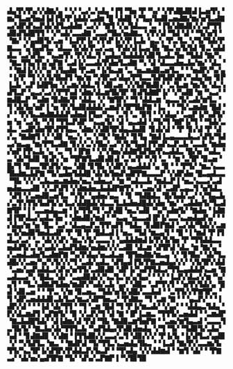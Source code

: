 ▟▄▜▚▜▚▞▞▟▇▞▄▝▝▞▝▃▞▃▚▟▄▝▐▜▝▜▅▝▛▝▚▞▝▞▛▟█▟▉▟▐▃▅▜▚▝▆▞▜▃▅▜▅▟▐▟▐▜▞▛▐▟▟▞▃▟▆▝█▝▟▟█▝▞▜▄▞▙▟▊▃▅▟▇▞▆▞▅▜▃▟▇▃▞▟▛▟▚▃▛▟▞▟▜▃▟▟▆▝▃▞▞▝▇▜▝▞▄▜▟▃▃▝▃▝▐▜▞▟▇▟▊▞▞▃▛▜▜▟▉▟▜▟█▜▜▝▝▞▚▟▞▃▃▟▇▝▃▃▞▜▙▞▅▟▇▃▝▞▛▞▟▝▜▟▝▟▝▝▜▞▅▜▝▝▇▞▝▞▄▟▉▜▞▃▅▝▐▃▛▛▐▞▚▜▚▛▐▞▞▛▐▃▙▝▄▃▚▝▛▃▜▃▝▞▜▞▜▟▞▛▇▃▃▝▄▜▄▟▜▃▝▟▃▃▜▞▟▞▛▃▞▃▄▝▛▟▞▟▐▃▄▜▙▝▇▃▚▞▙▜▟▝▊▃▚▟▟▟▃▝▃▞▟▜▃▝▚▃▅▜▚▝▛▞▟▃▜▝▄▟▄▞▙▟▟▟▞▟▊▜▃▟▃▜▅▝▜▟▟▝▇▞▚▝▇▃▜▜▄▜▚▞▄▛▇▝▃▟▐▞▃▃▟▞▛▟▅▜▃▟▇▝▚▝▟▝▟▃▃▟▅▃▙▞▆▞▝▟▃▝▝▝▇▟▐▞▞▞▚▞▚▜▄▟▆▝▛▃▅▝▐▞▙▃▆▝▃▝▅▃▆▟▉▃▅▜▃▝▝▝▅▟▛▞▚▞▄▝▐▞▛▝▜▝▞▞▙▜▙▟▜▝▆▞▆▝▚▜▛▃▞▟▄▞▛▜▃▃▜▟▜▟▛▟▛▞▚▟▄▜▅▝▊▛▐▃▙▝▃▛▐▟█▜▅▝▞▃▆▞▟▟▃▜▝▟▊▃▅▝▞▞▙▛▇▟▊▞▝▃▜▃▆▝▆▞▙▝▟▃▚▟▜▃▛▝▄▃▞▃▞▞▛▜▚▟▝▟▆▞▟▃▆▜▙▜▛▝▊▟▜▟▇▛▐▞▝▞▚▟█▝▆▝▚▃▞▝▆▟█▃▛▝▚▟▆▝▉▟▇▞▛▝▟▟▃▝▞▝▇▜▛▞▝▜▝▟▟▃▆▝▄▃▃▜▞▃▟▞▆▜▃▝▜▝▟▞▙▞▅▛▐▝▅▝▛▞▙▟▉▟▟▟▞▃▆▟▚▜▛▜▙▛▇▝▐▃▝▝▝▜▞▃▆▟▆▝█▟▝▞▝▝▛▞▙▃▆▟▇▟▟▟▚▟▅▟▐▜▄▞▚▃▝▃▜▝▃▝▉▜▝▝▞▟▄▞▝▃▄▛▐▞▚▟▜▞▅▝▅▝▃▞▙▝▚▜▝▜▜▃▛▟▛▝▚▃▄▜▞▝▟▝▄▃▟▟▝▞▜▞▜▝▇▛▐▞▜▝▝▜▟▞▃▟▃▝▃▟▛▟▅▜▛▟▜▜▄▃▝▟▆▞▞▟▉▜▛▟▄▃▙▟▊▝▊▟▞▟▝▝▛▝▊▞▟▝▛▝▟▞▃▝▇▟▇▜▝▞▝▟▊▝▅▃▚▝▃▝▞▜▞▝▇▟▞▝▊▜▄▝▇▟▐▃▄▃▃▃▙▃▞▟▜▞▜▟▃▞▅▃▄▝▆▞▛▜▃▟▇▝▊▞▞▃▚▜▙▞▃▞▚▜▞▜▄▟▐▜▚▟▚▃▛▃▙▝▃▃▙▝▆▟▅▞▅▛▐▜▚▃▙▝▄▝▃▝▜▝▐▛▇▝▝▞▚▜▅▞▟▟▇▜▟▜▅▜▚▃▟▟▃▝█▞▅▝▚▟▃▝▃▝▟▞▜▟▉▝▊▟▚▝▅▝▜▛▇▜▃▟▊▟▊▟▝▃▚▞▛▝▚▜▝▃▝▝▆▝▃▜▛▝▉▃▅▝█▞▜▝▉▃▃▜▛▟▜▞▄▃▝▟█▝▊▜▙▝▞▟▛▞▄▃▟▟▟▝▄▝▉▝▝▝▛▜▞▝▆▃▚▃▃▜▙▟▆▃▙▛▇▝▜▞▄▟▅▜▟▟█▝▟▞▙▜▅▟▚▟▛▛▇▃▃▃▛▝▞▟▛▟▅▝█▃▄▟▃▃▝▜▙▝▞▞▝▃▙▃▅▃▆▟▅▞▅▃▚▟▅▃▞▝▆▝▚▟▃▃▙▝▆▟▃▛▐▝▅▃▚▃▃▞▃▟▅▟▅▃▃▟▉▝▞▃▛▟▜▝▞▟▆▟▅▃▙▟▟▛▇▜▚▝▝▃▅▞▟▝▃▟▛▃▄▃▜▝▅▜▟▃▝▟▜▝▞▃▅▟▉▃▅▜▃▝▚▜▞▝▄▟▅▞▄▃▝▝▊▝▜▟█▟▃▝█▞▙▟▞▃▞▝▞▜▄▃▙▞▃▜▚▜▜▞▙▟▜▞▄▜▃▞▟▟█▟▞▟▃▃▜▃▙▟▅▟█▟▞▟▅▝▆▞▝▃▟▟▅▜▞▜▃▟▇▜▛▝▐▝▃▃▅▟▄▃▆▝▐▞▜▜▞▜▝▃▛▟█▝▅▃▚▟▊▝▚▞▚▟▆▜▞▝▇▟▅▝▐▟▇▟▐▜▛▟▃▞▄▟▃▜▅▝▝▟▆▟▉▞▆▟▝▝▚▃▄▝▅▃▃▟▐▛▐▞▃▃▚▃▅▟▄▟▚▞▝▝▞▟▄▞▆▝▅▝█▃▝▃▞▝▟▃▄▃▛▃▜▜▚▟▜▝▜▟▃▝▊▟▉▛▇▟▝▃▞▟▞▜▟▞▞▃▆▃▜▞▅▟▉▜▅▟▃▟▛▝▛▝█▝▛▝█▟▃▟▐▝▅▃▝▜▟▝▆▃▄▜▝▝█▝▐▝▆▟▝▛▐▜▟▃▞▃▞▝▃▝▟▞▞▟▚▝▆▃▚▜▞▃▃▃▚▝▄▟▟▟▆▟▐▞▛▞▙▜▅▝▛▝▜▜▟▟▃▃▅▟▟▜▞▃▚▞▄▟▞▃▙▟▜▟▆▞▅▟▆▞▞▞▃▟▉▝▟▃▆▝▟▜▛▟▝▟▃▝▆▝▇▞▄▝▞▃▅▟▃▟▅▜▃▟▆▛▇▝▚▞▛▟▄▞▅▃▟▃▅▝█▜▅▟▇▞▆▃▄▝▞▝▊▜▙▞▝▟▞▜▃▟█▞▞▃▅▞▚▞▚▜▞▞▞▜▝▃▟▞▄▟▃▝▟▜▄▟▐▜▞▛▇▃▅▟▄▞▞▞▝▞▙▜▛▞▟▟▝▃▅▞▄▟▚▟▟▃▞▟▚▞▅▜▜▞▃▟▉▟▉▝▟▛▐▞▚▟▜▜▟▃▞▜▜▃▄▟▟▟▚▃▅▝▇▃▟▃▃▞▚▝█▟▃▝▟▞▝▃▄▟▉▟▞▞▚▃▜▃▚▞▄▜▄▞▝▝▞▝▐▃▛▞▟▃▞▞▆▝▚▞▄▜▝▝▜▃▚▟▇▟▜▟▅▞▆▟▛▞▚▟▞▃▙▝▄▞▝▟█▃▝▃▛▜▚▜▝▝▅▜▚▜▟▞▄▝█▟▝▟▊▃▅▝▝▝▛▃▝▞▆▝▉▃▅▃▝▜▟▞▅▜▞▟█▞▃▃▙▟▝▝▃▜▜▞▞▛▇▜▛▃▝▜▝▟▛▃▅▟▟▟▊▃▙▜▃▞▆▃▞▟▛▜▅▃▞▝▛▟▇▃▝▜▝▃▆▝▇▝▝▝▄▃▛▞▝▝▐▟▛▞▟▝▝▝▐▟▝▟▞▜▜▝▝▜▝▃▆▝█▟▝▜▝▛▐▞▆▃▟▞▝▞▄▞▝▝▟▟▄▃▜▟▄▝▛▞▟▃▆▟▜▝▄▛▇▜▞▝▉▝▞▃▛▞▜▝▟▝▇▝▐▛▐▃▆▃▝▜▜▜▞▃▅▟▟▝▝▃▆▟▛▝▇▃▙▟█▜▟▞▝▟▐▟▆▞▟▝▛▟▝▜▙▝▇▟▉▃▆▜▅▛▇▝▝▃▅▞▆▜▄▃▟▝▃▃▃▜▃▜▙▜▞▝▇▃▙▞▟▞▜▜▜▃▙▝▚▟▜▟▄▞▛▟▊▟▅▟▄▝▞▜▝▜▞▝▜▟▉▜▞▃▙▞▚▟▝▝▊▟▇▟▊▝▞▟▇▝▐▜▜▟▉▞▞▃▃▞▃▜▝▟▉▞▞▞▝▛▐▞▙▝▐▞▟▜▃▞▄▟▉▝▞▝▚▜▟▜▃▝▆▃▝▝▇▟▛▟▝▜▞▜▜▃▚▃▅▟▄▜▙▃▝▝▐▃▟▝▇▞▛▞▃▃▆▞▙▜▜▞▚▃▜▛▐▞▟▜▛▞▛▟▟▃▛▞▙▃▛▝▝▜▚▟▄▝▞▞▟▟▆▟▝▝▆▜▝▟▞▝▝▛▇▃▞▝▟▞▅▞▄▟▜▛▇▝▜▞▝▟▚▞▃▛▇▛▐▝▚▜▉▜▉
